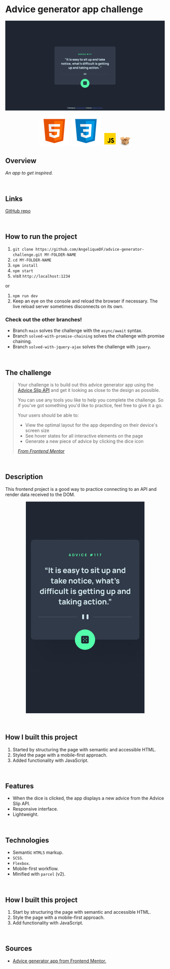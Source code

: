 # Advice generator app challenge

![Screenshot of the todo app](./src/images/desktop-screenshot.png)

<div align="center">
  <img src="./src/images/logo-html5.svg">
  <img src="./src/images/logo-css3.svg">
  <img width="48px" src="./src/images/logo-javascript-gif.gif">
  <img src="./src/images/logo-parceljs.png">
</div>

## Overview

_An app to get inspired._

<br />

## Links

<p>
<a href="https://github.com/AngeliqueDF/advice-generator-challenge">GitHub repo</a> <!-- • 
<a href="">Live demo </a> -->
</p>

<br />

## How to run the project

1. `git clone https://github.com/AngeliqueDF/advice-generator-challenge.git MY-FOLDER-NAME`
2. `cd MY-FOLDER-NAME`
3. `npm install`
4. `npm start`
5. visit `http://localhost:1234`

or

1. `npm run dev`
2. Keep an eye on the console and reload the browser if necessary. The live reload server sometimes disconnects on its own.

### Check out the other branches!

- Branch `main` solves the challenge with the `async/await` syntax.
- Branch `solved-with-promise-chaining` solves the challenge with promise chaining.
- Branch `solved-with-jquery-ajax` solves the challenge with `jquery`.

<br />

## The challenge

> Your challenge is to build out this advice generator app using the [Advice Slip API](https://api.adviceslip.com) and get it looking as close to the design as possible.
>
> You can use any tools you like to help you complete the challenge. So if you've got something you'd like to practice, feel free to give it a go.
>
> Your users should be able to:
>
> - View the optimal layout for the app depending on their device's screen size
> - See hover states for all interactive elements on the page
> - Generate a new piece of advice by clicking the dice icon
>
> _[From Frontend Mentor]()_

<br />

## Description

This frontend project is a good way to practice connecting to an API and render data received to the DOM.

<p align="center">
<img width="375" width="667" src="./images/../src/design/mobile-design.jpg">
</p>

<br />

## How I built this project

1.  Started by structuring the page with semantic and accessible HTML.
2.  Styled the page with a mobile-first approach.
3.  Added functionality with JavaScript.

<br />

## Features

- When the dice is clicked, the app displays a new advice from the Advice Slip API.
- Responsive interface.
- Lightweight.

<br />

## Technologies

- Semantic `HTML5` markup.
- `SCSS`.
- `Flexbox`.
- Mobile-first workflow.
- Minified with `parcel` (v2).

<br />

## How I built this project

1.  Start by structuring the page with semantic and accessible HTML.
2.  Style the page with a mobile-first approach.
3.  Add functionality with JavaScript.

<br />

## Sources

- [Advice generator app from Frontend Mentor.](https://www.frontendmentor.io/challenges/advice-generator-app-QdUG-13db)

